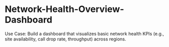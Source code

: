# Network-Health-Overview-Dashboard
Use Case: Build a dashboard that visualizes basic network health KPIs (e.g., site availability, call drop rate, throughput) across regions.
